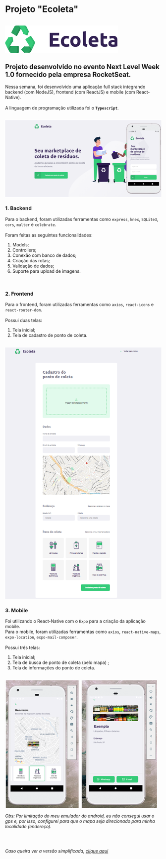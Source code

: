 # Projeto "Ecoleta"

<br>
<img src="/web/src/assets/logo.svg">

## Projeto desenvolvido no evento Next Level Week 1.0 fornecido pela empresa RocketSeat.

Nessa semana, foi desenvolvido uma aplicação full stack integrando backend (com NodeJS), frontend (com ReactJS) e mobile (com React-Native). 
<br>
<br>
A linguagem de programação utilizada foi o **`Typescript`**.

<br>
<img src="/server/uploads/foto1.png">
<br>

### 1. Backend

Para o backend, foram utilizadas ferramentas como `express`, `knex`, `SQLite3`, `cors`, `multer` e `celebrate`. 
<br>
<br>
Foram feitas as seguintes funcionalidades:
  1. Models;
  2. Controllers;
  3. Conexão com banco de dados;
  4. Criação das rotas;
  5. Validação de dados; 
  6. Suporte para upload de imagens.

<br>

### 2. Frontend

Para o frontend, foram utilizadas ferramentas como `axios`, `react-icons` e `react-router-dom`. 
<br>
<br>Possui duas telas: 
  1. Tela inicial;
  2. Tela de cadastro de ponto de coleta.

<br>
<img src="/server/uploads/foto2.png">
<br>

### 3. Mobile

Foi utilizando o React-Native com o `Expo` para a criação da aplicação mobile.
<br>
Para o mobile, foram utilizadas ferramentas como `axios`, `react-native-maps`, `expo-location`, `expo-mail-composer`. 
<br>
<br>
Possui três telas: 
  1. Tela inicial;
  2. Tela de busca de ponto de coleta (pelo mapa) ;
  3. Tela de informações do ponto de coleta.

<br>
<img src="/server/uploads/foto3.png">

_Obs: Por limitação do meu emulador do android, eu não consegui usar o gps e, por isso, configurei para que o mapa seja direcionado para minha localidade (endereço)._

<br>
<br>

_Caso queira ver a versão simplificada, [clique aqui](https://github.com/leonarita/Ecoleta-Web)_

